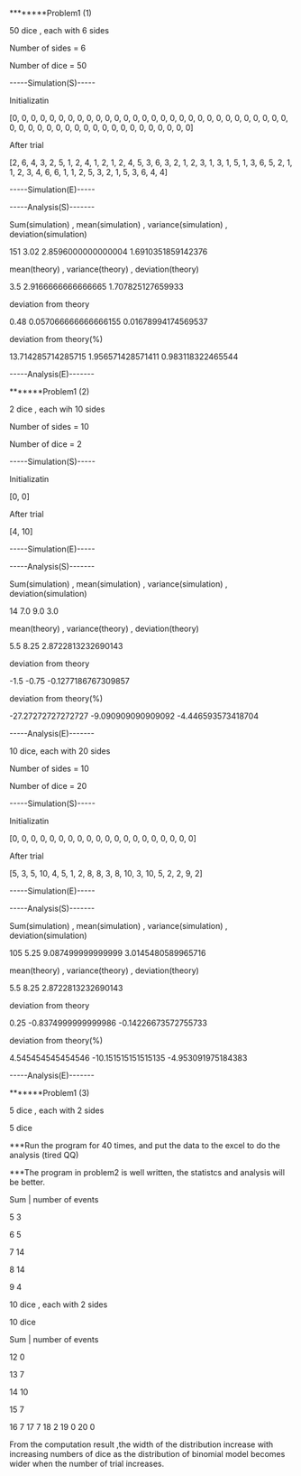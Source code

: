 ********Problem1 (1)

50 dice , each with 6 sides


Number of sides =  6

Number of dice =  50

-----Simulation(S)-----

Initializatin

[0, 0, 0, 0, 0, 0, 0, 0, 0, 0, 0, 0, 0, 0, 0, 0, 0, 0, 0, 0, 0, 0, 0, 0, 0, 0, 0, 0, 0, 0, 0, 0, 0, 0, 0, 0, 0, 0, 0, 0, 0, 0, 0, 0, 0, 0, 0, 0, 0, 0]

After trial

[2, 6, 4, 3, 2, 5, 1, 2, 4, 1, 2, 1, 2, 4, 5, 3, 6, 3, 2, 1, 2, 3, 1, 3, 1, 5, 1, 3, 6, 5, 2, 1, 1, 2, 3, 4, 6, 6, 1, 1, 2, 5, 3, 2, 1, 5, 3, 6, 4, 4]

-----Simulation(E)-----

-----Analysis(S)-------

Sum(simulation) , mean(simulation) , variance(simulation) , deviation(simulation) 

151 3.02 2.8596000000000004 1.6910351859142376

mean(theory) , variance(theory) , deviation(theory)

3.5 2.9166666666666665 1.707825127659933

deviation from theory

0.48 0.057066666666666155 0.01678994174569537

deviation from theory(%)

13.714285714285715 1.956571428571411 0.983118322465544

-----Analysis(E)-------




*******Problem1 (2)

2 dice , each wih 10 sides


Number of sides =  10

Number of dice =  2

-----Simulation(S)-----

Initializatin

[0, 0]

After trial

[4, 10]

-----Simulation(E)-----

-----Analysis(S)-------

Sum(simulation) , mean(simulation) , variance(simulation) , deviation(simulation) 

14 7.0 9.0 3.0

mean(theory) , variance(theory) , deviation(theory)

5.5 8.25 2.8722813232690143

deviation from theory

-1.5 -0.75 -0.1277186767309857

deviation from theory(%)

-27.27272727272727 -9.090909090909092 -4.446593573418704

-----Analysis(E)-------


10 dice, each with 20 sides


Number of sides =  10

Number of dice =  20

-----Simulation(S)-----

Initializatin

[0, 0, 0, 0, 0, 0, 0, 0, 0, 0, 0, 0, 0, 0, 0, 0, 0, 0, 0, 0]

After trial

[5, 3, 5, 10, 4, 5, 1, 2, 8, 8, 3, 8, 10, 3, 10, 5, 2, 2, 9, 2]

-----Simulation(E)-----

-----Analysis(S)-------

Sum(simulation) , mean(simulation) , variance(simulation) , deviation(simulation) 

105 5.25 9.087499999999999 3.0145480589965716

mean(theory) , variance(theory) , deviation(theory)

5.5 8.25 2.8722813232690143

deviation from theory

0.25 -0.8374999999999986 -0.14226673572755733

deviation from theory(%)

4.545454545454546 -10.151515151515135 -4.953091975184383

-----Analysis(E)-------



*******Problem1 (3)


5 dice , each with 2 sides

5 dice	

***Run the program for 40 times, and put the data to the excel to do the analysis (tired QQ)

***The program in problem2 is well written, the statistcs and analysis will be better.

Sum	| number of events

5	    3

6  	  5

7 	  14

8	    14

9	    4 


10 dice , each with 2 sides

10 dice	

Sum	| number of events

12	  0

13	  7

14	  10

15	  7

16	  7
17	  7
18	  2
19	  0
20	  0

From the computation result ,the width of the distribution increase with increasing numbers of dice
as the distribution of binomial model becomes wider when the number of trial increases.



